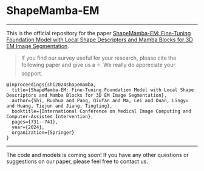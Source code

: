 # ShapeMamba-EM
------
This is the official repository for the paper [ShapeMamba-EM: Fine-Tuning Foundation Model with Local Shape Descriptors and Mamba Blocks for 3D EM Image Segmentation](https://papers.miccai.org/miccai-2024/paper/0151_paper.pdf).

> If you find our survey useful for your research, please cite the following paper and give us a ⭐. We really do appreciate your sopport.

```
@inproceedings{shi2024shapemamba,
  title={ShapeMamba-EM: Fine-Tuning Foundation Model with Local Shape Descriptors and Mamba Blocks for 3D EM Image Segmentation},
  author={Shi, Ruohua and Pang, Qiufan and Ma, Lei and Duan, Lingyu and Huang, Tiejun and Jiang, Tingting},
  booktitle={International Conference on Medical Image Computing and Computer-Assisted Intervention},
  pages={731--741},
  year={2024},
  organization={Springer}
}
```

-----
The code and models is coming soon! If you have any other questions or suggestions on our paper, please feel free to contact us.
